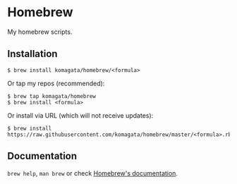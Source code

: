 # Homebrew

My homebrew scripts.

## Installation

```shell
$ brew install komagata/homebrew/<formula>
```

Or tap my repos (recommended):

```shell
$ brew tap komagata/homebrew
$ brew install <formula>
```

Or install via URL (which will not receive updates):

```shell
$ brew install https://raw.githubusercontent.com/komagata/homebrew/master/<formula>.rb
```

## Documentation

`brew help`, `man brew` or check [Homebrew's documentation](https://github.com/Homebrew/homebrew/tree/master/share/doc/homebrew#readme).
